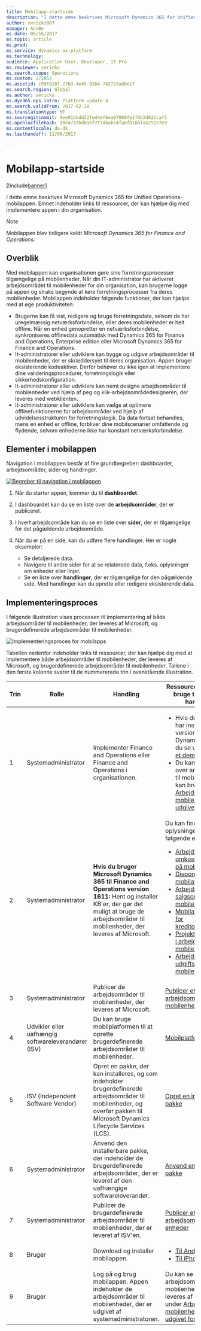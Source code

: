 ```yaml
---
title: Mobilapp-startside
description: "I dette emne beskrives Microsoft Dynamics 365 for Unified Operations-mobilappen. Emnet indeholder links til ressourcer, der kan hjælpe dig med implementere appen i din organisation."
author: sericks007
manager: AnnBe
ms.date: 06/16/2017
ms.topic: article
ms.prod: 
ms.service: dynamics-ax-platform
ms.technology: 
audience: Application User, Developer, IT Pro
ms.reviewer: sericks
ms.search.scope: Operations
ms.custom: 272853
ms.assetid: c99f818f-27b3-4e45-92b4-74272dad0e17
ms.search.region: Global
ms.author: sericks
ms.dyn365.ops.intro: Platform update 4
ms.search.validFrom: 2017-02-28
ms.translationtype: HT
ms.sourcegitcommit: 9ee81bbdd22fed4ef6ea97080fe1f6b3d82bcaf5
ms.openlocfilehash: 88e4737bd8abf7f7dbab54fa6fb18afa525177e9
ms.contentlocale: da-dk
ms.lasthandoff: 11/06/2017

---
```


# <a name="mobile-app-home-page"></a>Mobilapp-startside

[!include[banner](../includes/banner.md)]

I dette emne beskrives Microsoft Dynamics 365 for Unified Operations-mobilappen. Emnet indeholder links til ressourcer, der kan hjælpe dig med implementere appen i din organisation.

> [!NOTE]
> Mobilappen blev tidligere kaldt *Microsoft Dynamics 365 for Finance and Operations*.

<a name="overview"></a>Overblik
--------

Med mobilappen kan organisationen gøre sine forretningsprocesser tilgængelige på mobilenheder. Når din IT-administrator har aktiveret arbejdsområdet til mobilenheder for din organisation, kan brugerne logge på appen og straks begynde at køre forretningsprocesser fra deres mobilenheder. Mobilappen indeholder følgende funktioner, der kan hjælpe med at øge produktiviteten:

- Brugerne kan få vist, redigere og bruge forretningsdata, selvom de har uregelmæssig netværksforbindelse, eller deres mobilenheder er helt offline. Når en enhed genopretter en netværksforbindelse, synkroniseres offlinedata automatisk med Dynamics 365 for Finance and Operations, Enterprise edition eller Microsoft Dynamics 365 for Finance and Operations.
- It-administratorer eller udviklere kan bygge og udgive arbejdsområder til mobilenheder, der er skræddersyet til deres organisation. Appen bruger eksisterende kodeaktiver. Derfor behøver du ikke igen at implementere dine valideringsprocedurer, forretningslogik eller sikkerhedskonfiguration.
- It-administratorer eller udviklere kan nemt designe arbejdsområder til mobilenheder ved hjælp af peg og klik-arbejdsområdedesigneren, der leveres med webklienten.
- It-administratorer eller udviklere kan vælge at optimere offlinefunktionerne for arbejdsområder ved hjælp af udvidelsesstrukturen for forretningslogik. Da data fortsat behandles, mens en enhed er offline, forbliver dine mobilscenarier omfattende og flydende, selvom enhederne ikke har konstant netværksforbindelse.

## <a name="elements-of-the-mobile-app"></a>Elementer i mobilappen
Navigation i mobilappen består af fire grundbegreber: dashboardet, arbejdsområder, sider og handlinger. 

[![Begreber til navigation i mobilappen](./media/mobilephoneapp1-1024x536.png)](./media/mobilephoneapp1.png)

1. Når du starter appen, kommer du til **dashboardet**.
2. I dashboardet kan du se en liste over de **arbejdsområder**, der er publiceret.
3. I hvert arbejdsområde kan du se en liste over **sider**, der er tilgængelige for det pågældende arbejdsområde.
4. Når du er på en side, kan du udføre flere handlinger. Her er nogle eksempler:

    - Se detaljerede data.
    - Navigere til andre sider for at se relaterede data, f.eks. oplysninger om enheder eller linjer.
    - Se en liste over **handlinger**, der er tilgængelige for den pågældende side. Med handlinger kan du oprette eller redigere eksisterende data.

## <a name="implementation-process"></a>Implementeringsproces
I følgende illustration vises processen til implementering af både arbejdsområder til mobilenheder, der leveres af Microsoft, og brugerdefinerede arbejdsområder til mobilenheder. 

![Implementeringsproces for mobilapps](./media/Mobile-implementation-process-5.png)

Tabellen nedenfor indeholder links til ressourcer, der kan hjælpe dig med at implementere både arbejdsområder til mobilenheder, der leveres af Microsoft, og brugerdefinerede arbejdsområder til mobilenheder. Tallene i den første kolonne svarer til de nummererede trin i ovenstående illustration.

<table>
<colgroup>
<col width="25%" />
<col width="25%" />
<col width="25%" />
<col width="25%" />
</colgroup>
<thead>
<tr class="header">
<th>Trin</th>
<th>Rolle</th>
<th>Handling</th>
<th>Ressourcer, som du kan bruge til at fuldføre handlingen</th>
</tr>
</thead>
<tbody>
<tr class="odd">
<td>1</td>
<td>Systemadministrator</td>
<td>Implementer Finance and Operations eller Finance and Operations i organisationen.</td>
<td><ul><li>Hvis du endnu ikke har installeret en version af Microsoft Dynamics 365, kan du se under <a href="../deployment/deploy-demo-environment.md">Installere et demomiljø</a>.</li><li>Du kan se en liste over arbejdsområder til mobilenheder, der kan bruges, under <a href="mobile-workspaces-released.md">Arbejdsområde til mobilenheder, der er udgivet for nylig</a>.</li></ul></td>
</tr>
<tr class="even">
<td>2</td>
<td>Systemadministrator</td>
<td><strong>Hvis du bruger Microsoft Dynamics 365 til Finance and Operations version 1611:</strong> Hent og installer KB'er, der gør det muligt at bruge de arbejdsområder til mobilenheder, der leveres af Microsoft.</td>
<td>Du kan finde flere oplysninger under følgende emner:
<ul>

<li><a href="../../financials/cost-accounting/cost-controlling-mobile-workspace.md">Arbejdsområde til omkostningsstyring på mobilenheder</a></li>
<li><a href="../../supply-chain/inventory/inventory-on-hand-mobile-workspace.md">Disponibelt lager i mobilarbejdsområde</a></li>
<li><a href="../../supply-chain/sales-marketing/sales-orders-mobile-workspace.md">Arbejdsområder for salgsordrer på mobilenheder</a></li>
<li><a href="../../supply-chain/procurement/vendor-collaboration-mobile-workspace.md">Mobilarbejdsområde for kreditorsamarbejde</a></li>
<li><a href="../../financials/project-management/project-time-entry-mobile-workspace.md">Projekttidsregistrering i arbejdsområde til mobile enheder</a></li>
<li><a href="../../financials/expense-management/expense-management-mobile-workspace.md">Arbejdsområde til udgiftsstyring på mobilenhed</a></li>

</ul></td>
</tr>
<tr class="odd">
<td>3</td>
<td>Systemadministrator</td>
<td>Publicer de arbejdsområder til mobilenheder, der leveres af Microsoft.</td>
<td><a href="publish-mobile-workspace.md">Publicer et arbejdsområde til mobilenheder</a>
</td>
</tr>
<tr class="even">
<td>4</td>
<td>Udvikler eller uafhængig softwareleverandører (ISV)</td>
<td>Du kan bruge mobilplatformen til at oprette brugerdefinerede arbejdsområder til mobilenheder.</td>
<td><a href="platform/mobile-platform-home-page.md">Mobilplatform</a></td>
</tr>
<tr class="odd">
<td>5</td>
<td>ISV (Independent Software Vendor)</td>
<td>Opret en pakke, der kan installeres, og som indeholder brugerdefinerede arbejdsområder til mobilenheder, og overfør pakken til Microsoft Dynamics Lifecycle Services (LCS).</td>
<td><a href="../deployment/create-apply-deployable-package.md">Opret en installerbar pakke</a></td>
</tr>
<tr class="even">
<td>6</td>
<td>Systemadministrator</td>
<td>Anvend den installerbare pakke, der indeholder de brugerdefinerede arbejdsområder, der er leveret af den uafhængige softwareleverandør.</td>
<td><a href="../deployment/apply-deployable-package-system.md">Anvend en installerbar pakke</a></td>
</tr>
<tr class="odd">
<td>7</td>
<td>Systemadministrator</td>
<td>Publicer de brugerdefinerede arbejdsområder til mobilenheder, der er leveret af ISV'en.</td>
<td><a href="publish-mobile-workspace.md">Publicer et arbejdsområde til mobile enheder</a></td>
</tr>
<tr class="even">
<td>8</td>
<td>Bruger</td>
<td>Download og installer mobilappen.</td>
<td><ul>
<li><a href="https://go.microsoft.com/fwlink/?linkid=850662">Til Android-telefoner</a></li>
<li><a href="https://go.microsoft.com/fwlink/?linkid=850663">Til iPhones</a></li></ul>
</td>
</tr>
<tr class="odd">
<td>9</td>
<td>Bruger</td>
<td>Log på og brug mobilappen. Appen indeholder de arbejdsområder til mobilenheder, der er udgivet af systemadministratoren.</td>
<td>Du kan se en liste over arbejdsområder til mobilenheder, der leveres af Microsoft, under <a href="mobile-workspaces-released.md">Arbejdsområde til mobilenheder, der er udgivet for nylig</a>.
</td>
</tr>
</tbody>
</table>

